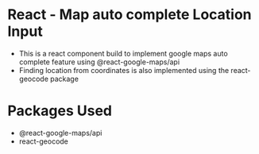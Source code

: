 # React - Map auto complete Location Input

- This is a react component build to implement google maps auto complete feature using @react-google-maps/api
- Finding location from coordinates is also implemented using the react-geocode package

# Packages Used

- @react-google-maps/api
- react-geocode
